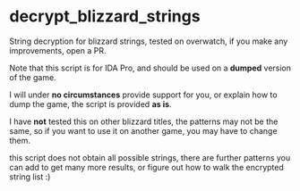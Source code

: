 # decrypt_blizzard_strings
String decryption for blizzard strings, tested on overwatch, if you make any improvements, open a PR.

Note that this script is for IDA Pro, and should be used on a **dumped** version of the game. 

I will under **no circumstances** provide support for you, or explain how to dump the game, the script is provided **as is**.

I have **not** tested this on other blizzard titles, the patterns may not be the same, so if you want to use it on another game, you may have to change them.

this script does not obtain all possible strings, there are further patterns you can add to get many more results, or figure out how to walk the encrypted string list :)
